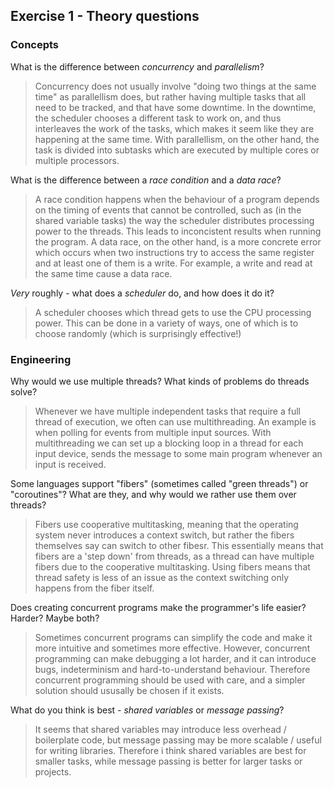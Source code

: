 Exercise 1 - Theory questions
-----------------------------

### Concepts

What is the difference between *concurrency* and *parallelism*?
> Concurrency does not usually involve "doing two things at the same time" as parallellism does, but rather having multiple tasks that all need to be tracked, and that have some downtime. In the downtime, the scheduler chooses a different task to work on, and thus interleaves the work of the tasks, which makes it seem like they are happening at the same time. With parallellism, on the other hand, the task is divided into subtasks which are executed by multiple cores or multiple processors.

What is the difference between a *race condition* and a *data race*? 
> A race condition happens when the behaviour of a program depends on the timing of events that cannot be controlled, such as (in the shared variable tasks) the way the scheduler distributes processing power to the threads. This leads to inconcistent results when running the program. A data race, on the other hand, is a more concrete error which occurs when two instructions try to access the same register and at least one of them is a write. For example, a write and read at the same time cause a data race.
 
*Very* roughly - what does a *scheduler* do, and how does it do it?
> A scheduler chooses which thread gets to use the CPU processing power. This can be done in a variety of ways, one of which is to choose randomly (which is surprisingly effective!) 


### Engineering

Why would we use multiple threads? What kinds of problems do threads solve?
> Whenever we have multiple independent tasks that require a full thread of execution, we often can use multithreading. An example is when polling for events from multiple input sources. With multithreading we can set up a blocking loop in a thread for each input device, sends the message to some main program whenever an input is received.

Some languages support "fibers" (sometimes called "green threads") or "coroutines"? What are they, and why would we rather use them over threads?
> Fibers use cooperative multitasking, meaning that the operating system never introduces a context switch, but rather the fibers themselves say can switch to other fibesr. This essentially means that fibers are a 'step down' from threads, as a thread can have multiple fibers due to the cooperative multitasking. Using fibers means that thread safety is less of an issue as the context switching only happens from the fiber itself.

Does creating concurrent programs make the programmer's life easier? Harder? Maybe both?
> Sometimes concurrent programs can simplify the code and make it more intuitive and sometimes more effective. However, concurrent programming can make debugging a lot harder, and it can introduce bugs, indeterminism and hard-to-understand behaviour. Therefore concurrent programming should be used with care, and a simpler solution should ususally be chosen if it exists.

What do you think is best - *shared variables* or *message passing*?
> It seems that shared variables may introduce less overhead / boilerplate code, but message passing may be more scalable / useful for writing libraries. Therefore i think shared variables are best for smaller tasks, while message passing is better for larger tasks or projects.


